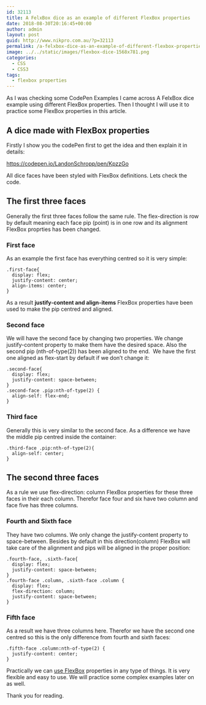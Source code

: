 ```yaml
---
id: 32113
title: A FelxBox dice as an example of different FlexBox properties
date: 2018-08-30T20:16:45+00:00
author: admin
layout: post
guid: http://www.nikpro.com.au/?p=32113
permalink: /a-felxbox-dice-as-an-example-of-different-flexbox-properties/
image: ../../static/images/flexbox-dice-1568x781.png
categories:
  - CSS
  - CSS3
tags:
  - flexbox properties
---
```


As I was checking some CodePen Examples I came across A FelxBox dice  example using different FlexBox properties. Then I thought I will use it to practice some FlexBox properties in this article.

## A dice made with FlexBox properties

Firstly I show you the codePen first to get the idea and then explain it in details:

https://codepen.io/LandonSchropp/pen/KpzzGo

All dice faces have been styled with FlexBox definitions. Lets check the code.

## The first three faces

Generally the first three faces follow the same rule. The flex-direction is row by default meaning each face pip (point) is in one row and its alignment FlexBox proprties has been changed.

### First face

As an example the first face has everything centred so it is very simple:

```
.first-face{
  display: flex;
  justify-content: center;
  align-items: center;
}
```

As a result **justify-content and align-items** FlexBox properties have been used to make the pip centred and aligned.

### Second face

We will have the second face by changing two properties. We change justify-content property to make them have the desired space. Also the second pip (nth-of-type(2)) has been aligned to the end.  We have the first one aligned as flex-start by default if we don&#8217;t change it:

```
.second-face{
  display: flex;
  justify-content: space-between;
}
.second-face .pip:nth-of-type(2) {
  align-self: flex-end;
}
```

### Third face

Generally this is very similar to the second face. As a difference we have the middle pip centred inside the container:

```
.third-face .pip:nth-of-type(2){
  align-self: center;
}
```

## The second three faces

As a rule we use flex-direction: column FlexBox properties for these three faces in their each column. Therefor face four and six have two column and face five has three columns.

### Fourth and Sixth face

They have two columns. We only change the justify-content property to space-between. Besides by default in this direction(column) FlexBox will take care of the alignment and pips will be aligned in the proper position:

```
.fourth-face, .sixth-face{
  display: flex;
  justify-content: space-between;
}
.fourth-face .column, .sixth-face .column {
  display: flex;
  flex-direction: column;
  justify-content: space-between;
}
```

### Fifth face

As a result we have three columns here. Therefor we have the second one centred so this is the only difference from fourth and sixth faces:

```
.fifth-face .column:nth-of-type(2) {
  justify-content: center;
}
```

Practically we can [use FlexBox](http://www.nikpro.com.au/custom-form-and-gird-layouts-with-flexbox/) properties in any type of things. It is very flexible and easy to use. We will practice some complex examples later on as well.

Thank you for reading.
